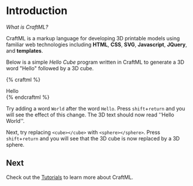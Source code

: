 # Introduction

_What is CraftML?_

CraftML is a markup language for developing 3D printable models using familiar web
technologies including __HTML__, __CSS__, __SVG__, __Javascript__, __JQuery__, and __templates__.

Below is a simple _Hello Cube_ program written in CraftML to generate a 3D word
"Hello" followed by a 3D cube.

{% craftml %}
<div>
  Hello <cube></cube>
</div>
{% endcraftml %}

Try adding a word `World` after the word `Hello`. Press `shift`+`return` and you
will see the effect of this change. The 3D text should now read ''Hello World''.

Next, try replacing `<cube></cube>` with `<sphere></sphere>`. Press `shift`+`return`
and you will see that the 3D cube is now replaced by a 3D sphere.

## Next

Check out the [Tutorials](Tutorials) to learn more about CraftML.
